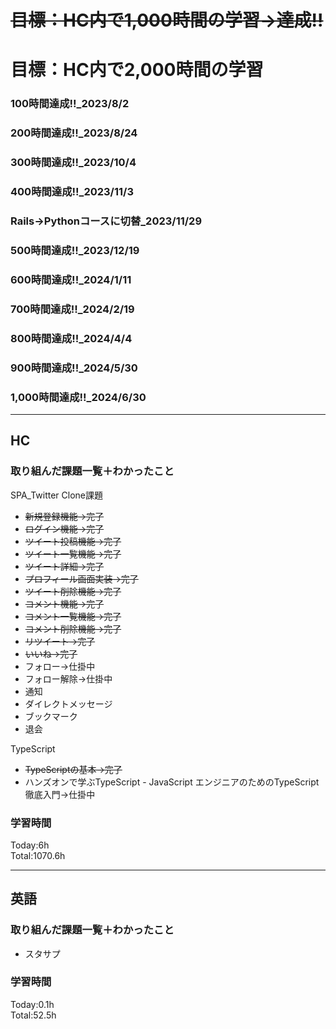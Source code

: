 # ~~目標：HC内で1,000時間の学習→達成!!~~
# 目標：HC内で2,000時間の学習
### 100時間達成!!_2023/8/2
### 200時間達成!!_2023/8/24
### 300時間達成!!_2023/10/4
### 400時間達成!!_2023/11/3
### Rails→Pythonコースに切替_2023/11/29
### 500時間達成!!_2023/12/19
### 600時間達成!!_2024/1/11
### 700時間達成!!_2024/2/19
### 800時間達成!!_2024/4/4
### 900時間達成!!_2024/5/30
### 1,000時間達成!!_2024/6/30

------------------------------------------
## HC
### 取り組んだ課題一覧＋わかったこと
SPA_Twitter Clone課題
- ~~新規登録機能→完了~~
- ~~ログイン機能→完了~~
- ~~ツイート投稿機能→完了~~
- ~~ツイート一覧機能→完了~~
- ~~ツイート詳細→完了~~
- ~~プロフィール画面実装→完了~~
- ~~ツイート削除機能→完了~~
- ~~コメント機能→完了~~
- ~~コメント一覧機能→完了~~
- ~~コメント削除機能→完了~~
- ~~リツイート→完了~~
- ~~いいね→完了~~
- フォロー→仕掛中
- フォロー解除→仕掛中
- 通知
- ダイレクトメッセージ
- ブックマーク
- 退会

TypeScript
- ~~TypeScriptの基本→完了~~
- ハンズオンで学ぶTypeScript - JavaScript エンジニアのためのTypeScript徹底入門→仕掛中

### 学習時間
Today:6h<br>
Total:1070.6h

------------------------------------------
## 英語
### 取り組んだ課題一覧＋わかったこと
- スタサプ

### 学習時間
Today:0.1h<br>
Total:52.5h
